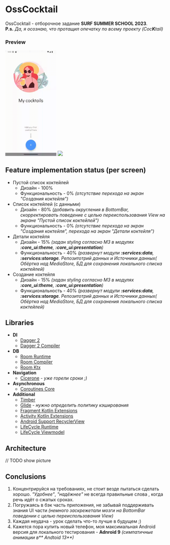 # OssCocktail
OssCocktail - отборочное задание **SURF SUMMER SCHOOL 2023**.<br> 
**P.s.** _Да, я осознаю, что протащил опечатку по всему проекту (Coc**K**tail)_

### Preview
<p>
  <img src="data/empty_cocktails_list.gif" width="32%"/>
  <img src="data/cocktails_list.gif" width="32%"/>
</p>

## Feature implementation status (per screen)
* Пустой список коктейлей
  * Дизайн - 100%
  * Функциональность - 0% _(отсутствие перехода на экран "Создания коктейля")_
* Список коктейлей (с данными)
  * Дизайн - 80% _(добавить округления в BottomBar, скорректировать поведение с целью переиспользования View на экране "Пустой список коктейлей")_
  * Функциональность - 0% _(отсутствие перехода на экран "Создания коктейля", перехода на экран "Детали коктейля")_
* Детали коктейля
  * Дизайн - 15% _(задан styling согласно M3 в модулях **:core_ui:theme**, **:core_ui:presentation**)_
  * Функциональность - 40% _(развернут модули **:services:data**, **:services:storage**. Репозитотрий данных и Источники данных( Обёртка над MediaStore, БД для сохранения локального списка коктейлей)_
* Создание коктейля
  * Дизайн - 15% _(задан styling согласно M3 в модулях **:core_ui:theme**, **:core_ui:presentation**)_
  * Функциональность - 40% _(развернут модули **:services:data**, **:services:storage**. Репозитотрий данных и Источники данных( Обёртка над MediaStore, БД для сохранения локального списка коктейлей)_
    
## Libraries
* **DI**
  * [Dagger 2](https://mvnrepository.com/artifact/com.google.dagger/dagger)
  * [Dagger 2 Compiler](https://mvnrepository.com/artifact/com.google.dagger/dagger-compiler)
* **DB** 
  * [Room Runtime](https://mvnrepository.com/artifact/androidx.room/room-runtime)
  * [Room Compiler](https://mvnrepository.com/artifact/androidx.room/room-compiler)
  * [Room Ktx](https://mvnrepository.com/artifact/androidx.room/room-ktx)
* **Navigation**
  * [Cicerone](https://mvnrepository.com/artifact/com.github.terrakok/cicerone)  - _уже горели сроки ;)_
* **Asynchronous**
  * [Coroutines Core](https://mvnrepository.com/artifact/org.jetbrains.kotlinx/kotlinx-coroutines-core)
* **Additional**
  * [Timber](https://mvnrepository.com/artifact/com.jakewharton.timber/timber/4.7.1)
  * [Glide](https://mvnrepository.com/artifact/com.github.bumptech.glide/glide) - _нужно определить политику кэширования_
  * [Fragment Kotlin Extensions](https://mvnrepository.com/artifact/androidx.fragment/fragment-ktx)
  * [Activity Kotlin Extensions](https://mvnrepository.com/artifact/androidx.activity/activity-ktx)
  * [Android Support RecyclerView](https://mvnrepository.com/artifact/androidx.recyclerview/recyclerview)
  * [LifeCycle Runtime](https://mvnrepository.com/artifact/androidx.lifecycle/lifecycle-runtime-ktx)
  * [LifeCycle Viewmodel](https://mvnrepository.com/artifact/androidx.lifecycle/lifecycle-viewmodel-ktx)

## Architecture
// TODO show picture

## Conclusions
1. Концентрируйся на требованиях, не стоит везде пытаться сделать хорошо. _"Удобнее"_, _"надёжнее"_ не всегда правильные слова , когда речь идёт о сжатых сроках.
2. Погружаясь в бэк часть приложения, не забывай поддерживать знания UI части _(немного заскрежетали мозги на BottomBar поведении с целью переиспользования View)_
3. Каждая неудача - урок сделать что-то лучше в будущем ;)
4. Кажется пора купить новый телефон, моя максимальная Android версия для локального тестирования - **Adnroid 9** _(симпатичные анимации в** Andtoid 13**)_
